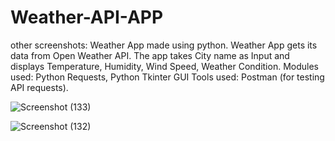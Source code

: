 # Weather-API-APP
other screenshots:
Weather App made using python. Weather App gets its data from Open Weather API. The app takes City name as Input and displays Temperature, Humidity, Wind Speed, Weather Condition. Modules used: Python Requests, Python Tkinter GUI Tools used: Postman (for testing API requests).


![Screenshot (133)](https://github.com/striderzz/Weather-API-APP/assets/72110940/bc6a2877-00c1-4b7c-8a5f-02ac6464a4c2)


![Screenshot (132)](https://github.com/striderzz/Weather-API-APP/assets/72110940/7f0fe635-57b1-4a75-a472-84d59c797f55)




